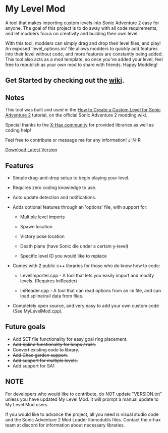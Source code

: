 # My Level Mod
A tool that makes importing custom levels into Sonic Adventure 2 easy for anyone. The goal
of this project is to do away with all code requirements, and let modders focus on creativity
and building their own level.

With this tool, modders can simply drag and drop their level files, and play! An exposed
'level_options.ini' file allows modders to quickly add features into their level without
code, and more features are constantly being added. This tool also acts as a mod template,
so once you've added your level, feel free to republish as your own mod to share with friends.
Happy Modding!

## Get Started by checking out the [wiki](https://github.com/J-N-R/My-Level-Mod/wiki).

## Notes
This tool was built and used in the [How to Create a Custom Level for Sonic Adventure 2](https://github.com/X-Hax/SA2BModdingGuide/wiki/Basic-Level-Modding) tutorial, on the official Sonic Adventure 2 modding wiki.

Special thanks to the [X-Hax community](https://github.com/X-Hax/) for provided libraries as well as coding help!

Feel free to contribute or message me for any information! J-N-R

[Download Latest Version](https://github.com/J-N-R/My-Level-Mod/releases)

## Features
* Simple drag-and-drop setup to begin playing your level.
* Requires zero coding knowledge to use.
* Auto update detection and notifications.
* Adds optional features through an 'options' file, with support for:
   * Multiple level imports

   * Spawn location
   
   * Victory pose location
   
   * Death plane (have Sonic die under a certain y-level)
  
   * Specific level ID you would like to replace
   
* Comes with 2 public c++ libraries for those who do know how to code:
   * LevelImporter.cpp - A tool that lets you easily import and modify levels. (Requires IniReader)
   
   * IniReader.cpp - A tool that can read options from an ini file, and can load spline/rail data from files.
   
* Completely open source, and very easy to add your own custom code (See MyLevelMod.cpp).
   
## Future goals
- Add SET file functionality for easy goal ring placement.
- ~~Add Spline functionality for loops / rails.~~
- ~~Convert existing code to library.~~
- ~~Add Chao garden support.~~
- ~~Add support for multiple levels.~~
- Add support for SA1

## NOTE
For developers who would like to contribute, do NOT update "VERSION.txt" unless you have updated My Level Mod. It will prompt a manual update to My Level Mod users.

If you would like to advance the project, all you need is visual studio code and the Sonic Adventure 2 Mod Loader libmodutils files. Contact the x-hax team at discord for information about necessary libraries.
